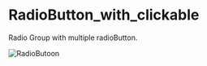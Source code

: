 # RadioButton_with_clickable
Radio Group with multiple radioButton.


![RadioButoon](https://user-images.githubusercontent.com/30676824/81612760-c97ef500-93f6-11ea-90ce-f848e303e212.gif)
